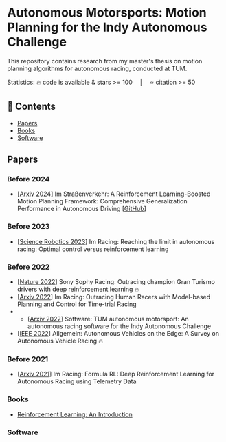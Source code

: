 # Autonomous Motorsports: Motion Planning for the Indy Autonomous Challenge
This repository contains research from my master's thesis on motion planning algorithms for autonomous racing, conducted at TUM.

Statistics: :fire: code is available & stars >= 100 &emsp;|&emsp; :star: citation >= 50

## 📑 Contents
- [Papers](#Papers)
- [Books](#Books)
- [Software](#Software)

<a id="Papers"></a>
## Papers

### Before 2024
- [[Arxiv 2024](https://arxiv.org/pdf/2402.01465.pdf)] Im Straßenverkehr: A Reinforcement Learning-Boosted Motion Planning Framework: Comprehensive Generalization Performance in Autonomous Driving [[GitHub](https://github.com/TUM-AVS/Frenetix-RL)]


### Before 2023
- [[Science Robotics 2023](https://arxiv.org/pdf/2310.10943.pdf)] Im Racing: Reaching the limit in autonomous racing: Optimal control versus reinforcement learning


### Before 2022
- [[Nature 2022](https://www.nature.com/articles/s41586-021-04357-7)] Sony Sophy Racing: Outracing champion Gran Turismo drivers with deep reinforcement learning :fire:
- [[Arxiv 2022](https://arxiv.org/pdf/2211.09378.pdf)] Im Racing: Outracing Human Racers with Model-based Planning and Control for Time-trial Racing
- - [[Arxiv 2022](https://arxiv.org/ftp/arxiv/papers/2205/2205.15979.pdf)] Software: TUM autonomous motorsport: An autonomous racing software for the Indy Autonomous Challenge
- [[IEEE 2022](https://arxiv.org/pdf/2202.07008.pdf)] Allgemein: Autonomous Vehicles on the Edge: A Survey on Autonomous Vehicle Racing :fire:


### Before 2021
- [[Arxiv 2021](https://arxiv.org/pdf/2104.11106.pdf)] Im Racing: Formula RL: Deep Reinforcement Learning for Autonomous Racing using Telemetry Data


<a id="Books"></a>
### Books
- [Reinforcement Learning: An Introduction](https://web.stanford.edu/class/psych209/Readings/SuttonBartoIPRLBook2ndEd.pdf)


<a id="Software"></a>
### Software


